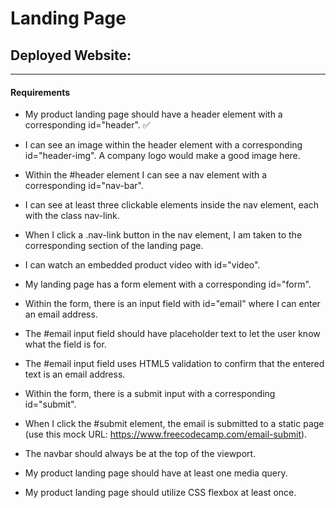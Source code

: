 # Landing Page

## Deployed Website:

***

#### Requirements
- My product landing page should have a header element with a corresponding id="header". ✅

- I can see an image within the header element with a corresponding id="header-img". A company logo would make a good image here.

- Within the #header element I can see a nav element with a corresponding id="nav-bar".

- I can see at least three clickable elements inside the nav element, each with the class nav-link.

- When I click a .nav-link button in the nav element, I am taken to the corresponding section of the landing page.

- I can watch an embedded product video with id="video".

- My landing page has a form element with a corresponding id="form".

- Within the form, there is an input field with id="email" where I can enter an email address.

- The #email input field should have placeholder text to let the user know what the field is for.

- The #email input field uses HTML5 validation to confirm that the entered text is an email address.

- Within the form, there is a submit input with a corresponding id="submit".

- When I click the #submit element, the email is submitted to a static page (use this mock URL: https://www.freecodecamp.com/email-submit).

- The navbar should always be at the top of the viewport.

- My product landing page should have at least one media query.

- My product landing page should utilize CSS flexbox at least once.
